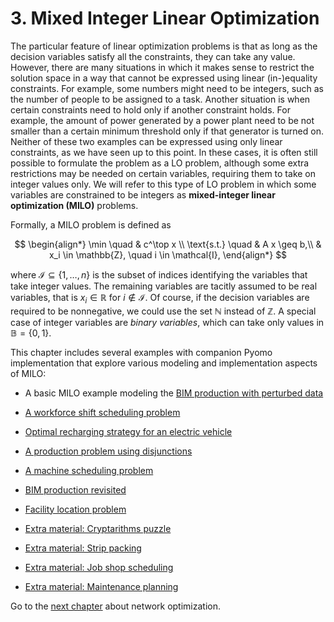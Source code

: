 # 3. Mixed Integer Linear Optimization


The particular feature of linear optimization problems is that as long as the decision variables satisfy all the constraints, they can take any value. However, there are many situations in which it makes sense to restrict the solution space in a way that cannot be expressed using linear (in-)equality constraints. For example, some numbers might need to be integers, such as the number of people to be assigned to a task. Another situation is when certain constraints need to hold only if another constraint holds. For example, the amount of power generated by a power plant need to be not smaller than a certain minimum threshold only if that generator is turned on. Neither of these two examples can be expressed using only linear constraints, as we have seen up to this point. In these cases, it is often still possible to formulate the problem as a LO problem, although some extra restrictions may be needed on certain variables, requiring them to take on integer values only. We will refer to this type of LO problem in which some variables are constrained to be integers as **mixed-integer linear optimization (MILO)** problems. 

Formally, a MILO problem is defined as

$$
\begin{align*}
    \min \quad & c^\top x \\
    \text{s.t.} \quad & A x \geq b,\\
    & x_i \in \mathbb{Z}, \quad i \in \mathcal{I},
\end{align*}
$$

where $\mathcal{I} \subseteq \{1,\dots,n\}$ is the subset of indices identifying the variables that take integer values. The remaining variables are tacitly assumed to be real variables, that is $x_i \in \mathbb{R}$ for $i \not\in\mathcal{I}$. Of course, if the decision variables are required to be nonnegative, we could use the set $\mathbb{N}$ instead of $\mathbb{Z}$. A special case of integer variables are _binary variables_, which can take only values in $\mathbb{B}=\{0,1\}$.

This chapter includes several examples with companion Pyomo implementation that explore various modeling and implementation aspects of MILO:

* A basic MILO example modeling the [BIM production with perturbed data](bim-perturbed.ipynb)
* [A workforce shift scheduling problem](shift-scheduling.ipynb)
* [Optimal recharging strategy for an electric vehicle](recharging-electric-vehicle.ipynb)
* [A production problem using disjunctions](simple-production-model-gdp.ipynb)
* [A machine scheduling problem](machine-scheduling.ipynb)
* [BIM production revisited](bim-production-revisited.ipynb)
* [Facility location problem](facility-location.ipynb)

* [Extra material: Cryptarithms puzzle](cryptarithms.ipynb)
* [Extra material: Strip packing](strip-packing.ipynb)
* [Extra material: Job shop scheduling](job-shop-scheduling.ipynb)
* [Extra material: Maintenance planning](maintenance-planning.ipynb)

Go to the [next chapter](../04/04.00.md) about network optimization.